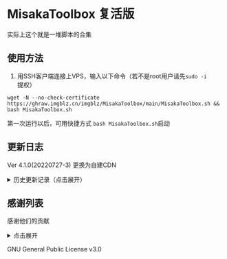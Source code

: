 # MisakaToolbox 复活版

实际上这个就是一堆脚本的合集

## 使用方法
1. 用SSH客户端连接上VPS，输入以下命令（若不是root用户请先`sudo -i`提权）
```shell
wget -N --no-check-certificate https://ghraw.imgblz.cn/imgblz/MisakaToolbox/main/MisakaToolbox.sh && bash MisakaToolbox.sh
```

第一次运行以后，可用快捷方式 `bash MisakaToolbox.sh`启动


## 更新日志

Ver 4.1.0(20220727-3) 更换为自建CDN

<details>
    <summary>历史更新记录（点击展开）</summary>
    
Ver 4.1.0(20220727-3) 更换为自建CDN
    
Ver 4.0.2(20220727) 退回4.0.0,准备自建CDN
    
Ver 4.0.1(20220725) 发现7ed的ipv6有时候抽风了，改成了jsdelivr
    
Ver 4.0.0(20220724) 改强制更新为可选，防止有时候未缓存到节点导致重复更新
    
Ver 3.9.1(20220722) 忘了dd脚本加个中国源，要用才想起来
    
Ver 3.9(20220721) 改下逻辑，删了点没用的
    
Ver 3.8（20220718-2） 优化脚本大小
    
Ver 3.7（20220718） 添加CCAA脚本
    
Ver 3.6（20220717） 添加wireguard和mdserver两个好用的项目,引入自动更新
    
Ver 3.5（20220715） 优化脚本，防止回到主菜单需要漫长的等待检查，防止输错序号导致强制退出脚本
    
Ver 3.4（20220714） 加了一堆东东
    
Ver 3.3（20220713） 增加swap脚本
  
Ver 3.2（20220707） 迁移仓库，删除部分脚本（变成杰哥的样纸），并由这个色皮头子继续misakatools的更新
  
</details>

## 感谢列表

感谢他们的贡献
<details>
    <summary>点击展开</summary>

感谢Misaka no的开发

BBR(KVM)：https://github.com/ylx2016/Linux-NetSpeed

BBR(OpenVZ)：https://github.com/mzz2017/lkl-haproxy/

WARP脚本：https://github.com/fscarmen/warp

宝塔国际版（aapanel）：https://www.aapanel.com/

X-ui: https://github.com/vaxilu/x-ui

Aria2: https://github.com/P3TERX/aria2.sh

CyberPanel：https://cyberpanel.net/

Mack-a：https://github.com/mack-a/v2ray-agent

233boy：https://github.com/233boy/v2ray/wiki/V2Ray%E4%B8%80%E9%94%AE%E5%AE%89%E8%A3%85%E8%84%9A%E6%9C%AC

hijk：https://github.com/hijkpw/scripts

ShadowSocks: https://github.com/teddysun/shadowsocks_install/tree/master

bench.sh https://bench.sh

superbench https://github.com/oooldking/script

lemonbench https://blog.ilemonrain.com/linux/LemonBench.html

流媒体检测：https://github.com/lmc999/RegionRestrictionCheck

三网测速：https://github.com/ernisn/superspeed/

哪吒面板：https://github.com/naiba/nezha

可乐 ServerStartus-Horatu：https://github.com/cokemine/ServerStatus-Hotaru

DD系统：https://www.cxthhhhh.com/network-reinstall-system-modify

青龙面板：https://github.com/whyour/qinglong

更换系统语言：https://github.com/johnrosen1/vpstoolbox
</details>  


GNU General Public License v3.0  

